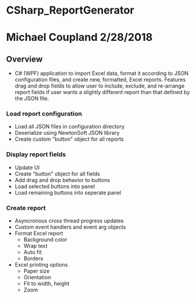 # CSharp_ReportGenerator
# Michael Coupland 2/28/2018

## Overview
* C# (WPF) application to import Excel data, format it according to JSON configuration files, and create new, formatted, Excel reports.  Features drag and drop fields to allow user to include, exclude, and re-arrange report fields if user wants a slightly different report than that defined by the JSON file.

### Load report configuration
* Load all JSON files in configuration directory
* Deserialize using NewtonSoft JSON library
* Create custom "button" object for all reports

### Display report fields
* Update UI
* Create "button" object for all fields
* Add drag and drop behavior to buttons
* Load selected buttons into panel
* Load remaining buttons into seperate panel

### Create report
* Asyncronous cross thread progress updates
* Custom event handlers and event arg objects
* Format Excel report
  * Background color
  * Wrap text
  * Auto fit
  * Borders
* Excel printing options
  * Paper size
  * Orientation
  * Fit to width, height
  * Zoom
